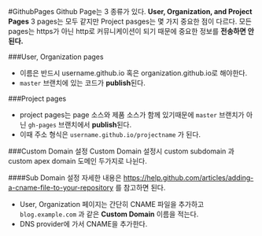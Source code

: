 #GithubPages 
Github Page는 3 종류가 있다.
**User, Organization, and Project Pages** 3 pages는 모두 같지만 Project pasges는 몇 가지 중요한 점이 다르다. 모든 pages는 https가 아닌 http로 커뮤니케이션이 되기 때문에 중요한 정보를 **전송하면 안된다.**

###User, Organization pages
- 이름은 반드시 username.github.io 혹은 organization.github.io로 해야한다.
- `master` 브랜치에 있는 코드가 **publish**된다.

###Project pages
- project pages는 page 소스와 제품 소스가 함께 있기때문에 `master` 브랜치가 아닌 `gh-pages` 브랜치에서 **publish**된다.
- 이때 주소 형식은 `username.github.io/projectname` 가 된다.

###Custom Domain 설정
Custom Domain 설정시 custom subdomain 과 custom apex domain 도메인 두가지로 나뉜다. 

####Sub Domain 설정
자세한 내용은 https://help.github.com/articles/adding-a-cname-file-to-your-repository 를 참고하면 된다.
- User, Organization 페이지는 간단히 CNAME 파일을 추가하고 `blog.example.com` 과 같은 **Custom Domain** 이름을 적는다.
- DNS provider에 가서 CNAME을 추가한다.
